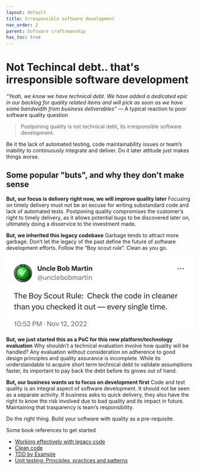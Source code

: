 ```yaml
---
layout: default
title: Irresponsible software development
nav_order: 2
parent: Software craftsmanship
has_toc: true
---
```


# Not Techincal debt.. that's irresponsible software development


*“Yeah, we know we have technical debt. We have added a dedicated epic in our backlog for quality related items and will pick as soon as we have some bandwidth from business deliverables”* — A typical reaction to poor software quality question

> Postponing quality is not technical debt, its irresponsible software development.

Be it the lack of automated testing, code maintainability issues or team’s inability to continuously integrate and deliver. Do it later attitude just makes things worse.



## Some popular "buts", and why they don't make sense
 
**But, our focus is delivery right now, we will improve quality later**
Focusing on timely delivery must not be an excuse for writing substandard code and lack of automated tests. Postponing quality compromises the customer’s right to timely delivery, as it allows potential bugs to be discovered later on, ultimately doing a disservice to the investment made.

**But, we inherited this legacy codebase**
Garbage tends to attract more garbage. Don’t let the legacy of the past define the future of software development efforts. Follow the “Boy scout rule”. Clean as you go.

![boy_scout_rule.jpg](assets/boy_scout_rule.jpg)

**But, we just started this as a PoC for this new platform/technology evaluation**
Why shouldn’t a technical evaluation involve how quality will be handled? Any evaluation without consideration on adherence to good design principles and quality assurance is incomplete. While its understandable to acquire short term technical debt to validate assumptions faster, its important to pay back the debt before its grows out of hand.

**But, our business wants us to focus on development first**
Code and test quality is an integral aspect of software development. It should not be seen as a separate activity. If business asks to quick delivery, they also have the right to know the risk involved due to bad quality and its impact in future. Maintaining that trasparency is team’s responsibility.

Do the right thing. Build your software with quality as a pre-requisite.


Some book references to get started

- <a href="https://www.amazon.sg/Working-Effectively-Legacy-Michael-Feathers/dp/0131177052/ref=sr_1_1?crid=2BC689F1BPBXH&keywords=working+effectively+with+legacy+code&qid=1687924860&sprefix=working+effectiv%2Caps%2C3233&sr=8-1" target="_blank"> Working effectively with legacy code</a>
- <a href="https://www.amazon.sg/Clean-Code-Handbook-Software-Craftsmanship/dp/0132350882/ref=sr_1_1?crid=3GCTUSRXAYURO&keywords=Clean+code&qid=1687924884&sprefix=clean+cod%2Caps%2C270&sr=8-1" target="_blank"> Clean code</a>
- <a href="https://www.amazon.sg/Test-Driven-Development-Kent-Beck/dp/0321146530/ref=sr_1_2?keywords=tdd+by+example&qid=1687924912&sprefix=TDD+by+exam%2Caps%2C248&sr=8-2" target="_blank"> TDD by Example</a>
- <a href="https://www.amazon.sg/Unit-Testing-Principles-Automation-Integration/dp/1617296279/ref=sr_1_1?crid=38J5F0WOEPA5J&keywords=Unit+testing&qid=1687924963&sprefix=unit+testi%2Caps%2C261&sr=8-1" target="_blank"> Unit testing: Principles, practices and patterns</a>








